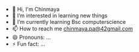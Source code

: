 - 👋 Hi, I'm Chinmaya
- 👀 I’m interested in learning new things
- 🌱 I’m currently learning Bsc computerscience
- 📫 How to reach me chinmaya.pa@42gmail.com
- 😄 Pronouns: ...
- ⚡ Fun fact: ...

<!---
88chinu/88chinu is a ✨ special ✨ repository because its `README.md` (this file) appears on your GitHub profile.
You can click the Preview link to take a look at your changes.
--->
